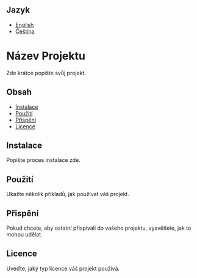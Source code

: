 ## Jazyk
- [English](./README.md)
- [Čeština](./README.cs.md)


# Název Projektu

Zde krátce popište svůj projekt.

## Obsah

- [Instalace](#instalace)
- [Použití](#použití)
- [Přispění](#přispění)
- [Licence](#licence)

## Instalace

Popište proces instalace zde.

## Použití

Ukažte několik příkladů, jak používat váš projekt.

## Přispění

Pokud chcete, aby ostatní přispívali do vašeho projektu, vysvětlete, jak to mohou udělat.

## Licence

Uveďte, jaký typ licence váš projekt používá.

